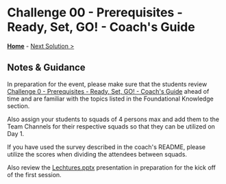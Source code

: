# Challenge 00 - Prerequisites - Ready, Set, GO! - Coach's Guide 

**[Home](./README.md)** - [Next Solution >](./Solution-01.md)

## Notes & Guidance

In preparation for the event, please make sure that the students review [Challenge 0 - Prerequisites - Ready, Set, GO! - Coach's Guide](../Student/Challenge-00.md) ahead of time and are familiar with the topics listed in the Foundational Knowledge section.

Also assign your students to squads of 4 persons max and add them to the Team Channels for their respective squads so that they can be utilized on Day 1.  

If you have used the survey described in the coach's README, please utilize the scores when dividing the attendees between squads.

Also review the [Lechtures.pptx](./Bronze-Silver-Gold.pptx?raw=true) presentation in preparation for the kick off of the first session.
